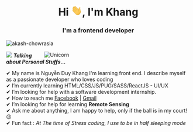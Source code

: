 <h1 align="center">Hi <img src="https://raw.githubusercontent.com/ABSphreak/ABSphreak/master/gifs/Hi.gif" width="30px">, I'm Khang</h1>
<h3 align="center">I'm a frontend developer</h3>

<p align="left"> <img src="https://komarev.com/ghpvc/?username=akash-chowrasia&label=Profile%20views&color=0e75b6&style=flat" alt="akash-chowrasia" /> </p>
<img align="right" width=400px alt="Unicorn" src="https://user-images.githubusercontent.com/79825633/132195192-47007e98-8815-416f-8eb0-f5ef10ae3e6a.png" />

<img src="https://i.pinimg.com/originals/b4/93/93/b49393abde681d349774771504f79c38.gif" width="65px">&nbsp;***Talking about Personal Stuffs...***

✔ My name is Nguyễn Duy Khang I'm learning front end. I describe myself as a passionate developer who loves coding<br>
✔ I’m currently learning HTML/CSS/JS/PUG/SASS/ReactJS - UI/UX<br>
✔ I’m looking for help with a software development internship.<br>
✔ How to reach me [Facebook](https://www.facebook.com/khang171998/) | [Gmail](mailto:webmaster@example.com)<br>
✔ I’m looking for help for learning **Remote Sensing**<br>
✔ Ask me about anything, I am happy to help, only if the ball is in my court!😉<br>
✔ Fun fact : *At The time of Stress coding, I use to be in half sleeping mode*<br><br><br><br>

